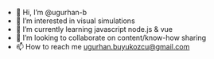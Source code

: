 - 👋 Hi, I’m @ugurhan-b
- 👀 I’m interested in visual simulations
- 🌱 I’m currently learning javascript node.js & vue
- 💞️ I’m looking to collaborate on content/know-how sharing
- 📫 How to reach me ugurhan.buyukozcu@gmail.com

<!---
ugurhan-b/ugurhan-b is a ✨ special ✨ repository because its `README.md` (this file) appears on your GitHub profile.
You can click the Preview link to take a look at your changes.
--->
